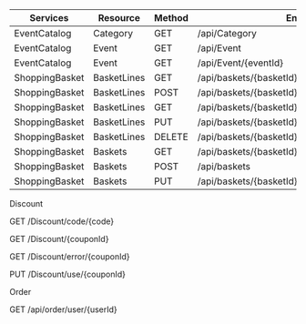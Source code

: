 | Services | Resource       | Method | Endpoint                                   |
|------------------|----------------|--------|-------------------------------------------|
| EventCatalog    | Category       | GET    | /api/Category                             |
| EventCatalog    | Event          | GET    | /api/Event                                |
| EventCatalog    | Event          | GET    | /api/Event/{eventId}                      |
| ShoppingBasket  | BasketLines    | GET    | /api/baskets/{basketId}/basketlines       |
| ShoppingBasket  | BasketLines    | POST   | /api/baskets/{basketId}/basketlines       |
| ShoppingBasket  | BasketLines    | GET    | /api/baskets/{basketId}/basketlines/{basketLineId} |
| ShoppingBasket  | BasketLines    | PUT    | /api/baskets/{basketId}/basketlines/{basketLineId} |
| ShoppingBasket  | BasketLines    | DELETE | /api/baskets/{basketId}/basketlines/{basketLineId} |
| ShoppingBasket  | Baskets        | GET    | /api/baskets/{basketId}                   |
| ShoppingBasket  | Baskets        | POST   | /api/baskets                              |
| ShoppingBasket  | Baskets        | PUT    | /api/baskets/{basketId}/coupon            |




Discount


GET
/Discount/code/{code}


GET
/Discount/{couponId}


GET
/Discount/error/{couponId}


PUT
/Discount/use/{couponId}


Order


GET
/api/order/user/{userId}